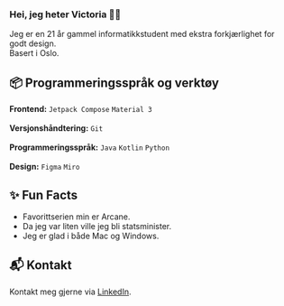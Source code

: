 ### Hei, jeg heter Victoria 👋🏼
Jeg er en 21 år gammel informatikkstudent med ekstra forkjærlighet for godt design.   
Basert i Oslo. 

## 📦 Programmeringsspråk og verktøy 
**Frontend:** `Jetpack Compose` `Material 3`  
<br>
**Versjonshåndtering:** `Git`   
<br>
**Programmeringsspråk:** `Java` `Kotlin` `Python`  
<br>
**Design:** `Figma` `Miro`  


## ✨ Fun Facts
* Favorittserien min er Arcane.
* Da jeg var liten ville jeg bli statsminister.
* Jeg er glad i både Mac og Windows. 


## 📬 Kontakt 
Kontakt meg gjerne via [LinkedIn](https://www.linkedin.com/in/victoria-kolsing/). 
